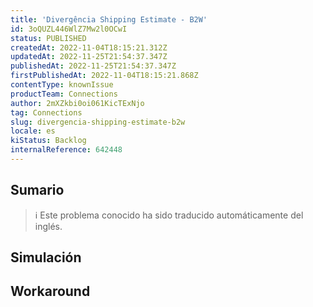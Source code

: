 ```yaml
---
title: 'Divergência Shipping Estimate - B2W'
id: 3oQUZL446WlZ7Mw2l0OCwI
status: PUBLISHED
createdAt: 2022-11-04T18:15:21.312Z
updatedAt: 2022-11-25T21:54:37.347Z
publishedAt: 2022-11-25T21:54:37.347Z
firstPublishedAt: 2022-11-04T18:15:21.868Z
contentType: knownIssue
productTeam: Connections
author: 2mXZkbi0oi061KicTExNjo
tag: Connections
slug: divergencia-shipping-estimate-b2w
locale: es
kiStatus: Backlog
internalReference: 642448
---
```


## Sumario

>ℹ️ Este problema conocido ha sido traducido automáticamente del inglés.



## Simulación



## Workaround



